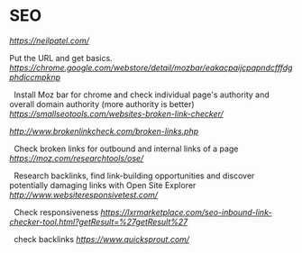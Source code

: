 # SEO

_https://neilpatel.com/_

Put the URL and get basics.
_https://chrome.google.com/webstore/detail/mozbar/eakacpaijcpapndcfffdgphdiccmpknp_

 
Install Moz bar for chrome and check individual page's authority and overall domain authority (more authority is better)
 
_https://smallseotools.com/websites-broken-link-checker/_

_http://www.brokenlinkcheck.com/broken-links.php_

 
Check broken links for outbound and internal links of a page
_https://moz.com/researchtools/ose/_

 
Research backlinks, find link-building opportunities and discover potentially damaging links with Open Site Explorer
_http://www.websiteresponsivetest.com/_

 
Check responsiveness
_https://lxrmarketplace.com/seo-inbound-link-checker-tool.html?getResult=%27getResult%27_

 
check backlinks
_https://www.quicksprout.com/_


